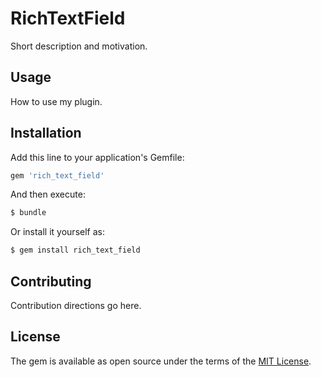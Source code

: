 # RichTextField
Short description and motivation.

## Usage
How to use my plugin.

## Installation
Add this line to your application's Gemfile:

```ruby
gem 'rich_text_field'
```

And then execute:
```bash
$ bundle
```

Or install it yourself as:
```bash
$ gem install rich_text_field
```

## Contributing
Contribution directions go here.

## License
The gem is available as open source under the terms of the [MIT License](https://opensource.org/licenses/MIT).

